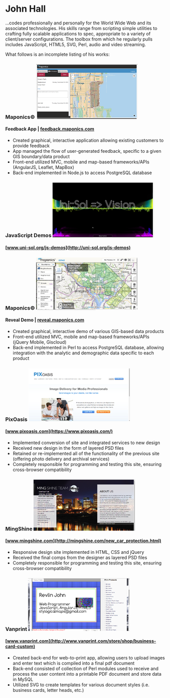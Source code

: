 John Hall
======

...codes professionally and personally for the World Wide Web and its associated technologies. His skills range from scripting simple utilities to crafting fully scalable applications to spec, appropriate to a variety of client/server configurations. The toolbox from which he regularly pulls includes JavaScript, HTML5, SVG, Perl, audio and video streaming.

What follows is an incomplete listing of his works:

### Maponics© ![Maponics](images/feedback.png)
#### Feedback App | [feedback.maponics.com](http://feedback.maponics.com/)
* Created graphical, interactive application allowing existing customers to provide feedback 
* App managed the flow of user-generated feedback, specific to a given GIS boundary/data product
* Front-end utilized MVC, mobile and map-based frameworks/APIs (AngularJS, Leaflet, MapBox)
* Back-end implemented in Node.js to access PostgreSQL database

### JavaScript Demos ![js-demos](images/js-demos.png)
#### [www.uni-sol.org/js-demos](http://uni-sol.org/js-demos)

### Maponics© ![Maponics](images/maponics.png)
#### Reveal Demo | [reveal.maponics.com](http://reveal.maponics.com/tutorial)
* Created graphical, interactive demo of various GIS-based data products
* Front-end utilized MVC, mobile and map-based frameworks/APIs (jQuery Mobile, Giscloud)
* Back-end implemented in Perl to access PostgreSQL database, allowing integration with the analytic and demographic data specific to each product

### PixOasis ![PixOasis](images/pixoasis.png)
#### [www.pixoasis.com](https://www.pixoasis.com/)
* Implemented conversion of site and integrated services to new design
* Received new design in the form of layered PSD files
* Retained or re-implemented all of the functionality of the previous site (offering photo delivery and archival services)
* Completely responsible for programming and testing this site, ensuring cross-browser compatibility

### MingShine ![MingShine](images/mingshine.png)
#### [www.mingshine.com](http://mingshine.com/new_car_protection.html)
* Responsive design site implemented in HTML, CSS and jQuery
* Received the final comps from the designer as layered PSD files
* Completely responsible for programming and testing this site, ensuring cross-browser compatibility

### Vanprint ![Vanprint](images/vanprint.png)
#### [www.vanprint.com](http://www.vanprint.com/store/shop/business-card-custom)
* Created back-end for web-to-print app, allowing users to upload images and enter text which is compiled into a final pdf document
* Back-end consisted of collection of Perl modules used to receive and process the user content into a printable PDF document and store data in MySQL
* Utilized SVG to create templates for various document styles (i.e. business cards, letter heads, etc.)
